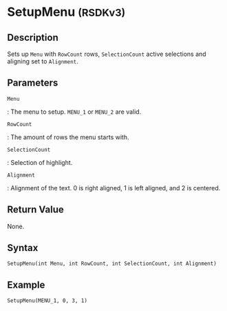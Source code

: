 # SetupMenu <small>(RSDKv3)</small>

## Description
Sets up `Menu` with `RowCount` rows, `SelectionCount` active selections and aligning set to `Alignment`.

## Parameters
`Menu`

:   The menu to setup. `MENU_1` or `MENU_2` are valid.

`RowCount`

:   The amount of rows the menu starts with.

`SelectionCount`

:   Selection of highlight.

`Alignment`

:   Alignment of the text. 0 is right aligned, 1 is left aligned, and 2 is centered.

## Return Value
None.

## Syntax
```
SetupMenu(int Menu, int RowCount, int SelectionCount, int Alignment)
```

## Example
```
SetupMenu(MENU_1, 0, 3, 1)
```
